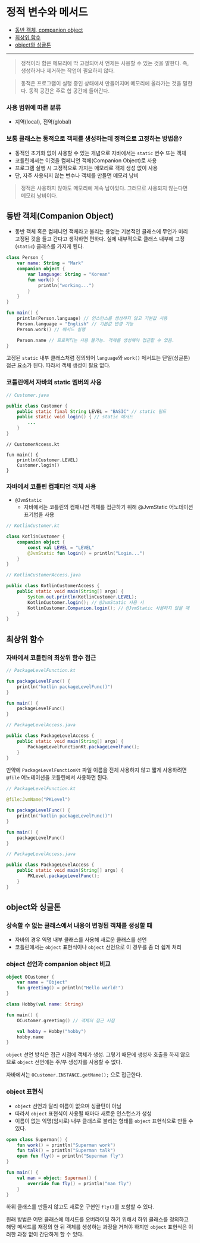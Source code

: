 # 정적 변수와 메서드
- [동반 객체, companion object](#동반-객체companion-object)
- [최상위 함수](#최상위-함수)
- [object와 싱글톤](#object와-싱글톤)
___
> 정적이라 함은 메모리에 딱 고정되어서 언제든 사용할 수 있는 것을 말한다. 즉, 생성하거나 제거하는 작업이 필요하지 않다.

> 동적은 프로그램이 실행 중인 상태에서 만들어지며 메모리에 올라가는 것을 말한다. 동적 공간은 주로 힙 공간에 들어간다.
### 사용 범위에 따른 분류
- 지역(local), 전역(global)

### 보통 클래스는 동적으로 객체를 생성하는데 정적으로 고정하는 방법은?
- 동적인 초기화 없이 사용할 수 있는 개념으로 자바에서는 `static` 변수 또는 객체
- 코틀린에서는 이것을 컴페니언 객체(Companion Object)로 사용
- 프로그램 실행 시 고정적으로 가지는 메모리로 객체 생성 없이 사용
- 단, 자주 사용되지 않는 변수나 객체를 만들면 메모리 낭비

> 정적은 사용하지 않아도 메모리에 계속 남아있다. 그러므로 사용되지 않는다면 메모리 낭비이다.

## 동반 객체(Companion Object)
- 동반 객체 혹은 컴페니언 객체라고 불리는 용엉는 기본적인 클래스에 무언가 미리 고정된 것을 들고 간다고 생각하면 편하다. 실제 내부적으로 클래스 내부에 고정(`static`) 클래스를 가지게 된다.

```kotlin
class Person {
    var name: String = "Mark"
    companion object {
        var language: String = "Korean"
        fun work() {
            println("working...")
        }
    }
}

fun main() {
    println(Person.language) // 인스턴스를 생성하지 않고 기본값 사용
    Person.language = "English" // 기본값 변경 가능
    Person.work() // 메서드 실행

    Person.name // 프로퍼티는 사용 불가능. 객체를 생성해야 접근할 수 있음. 
}
```
고정된 `static` 내부 클래스처럼 정의되어 `language`와 `work()` 메서드는 단일(싱글톤) 접근 요소가 된다. 따라서 객체 생성이 필요 없다.

### 코틀린에서 자바의 static 멤버의 사용
```java
// Customer.java

public class Customer {
    public static final String LEVEL = "BASIC" // static 필드
    public static void login() { // static 메서드
        ...
    }
}
```
```kotiln
// CustomerAccess.kt

fun main() {
    println(Customer.LEVEL)
    Customer.login()
}
```
### 자바에서 코틀린 컴패티언 객체 사용
- `@JvmStatic`
     - 자바에서는 코틀린의 컴패니언 객체를 접근하기 위해 @JvmStatic 어노테이션 표기법을 사용

```kotlin
// KotlinCustomer.kt

class KotlinCustomer {
    companion object {
        const val LEVEL = "LEVEL"
        @JvmStatic fun login() = println("Login...")
    }
}
```
```java
// KotlinCustomerAccess.java

public class KotlinCustomerAccess {
    public static void main(String[] args) {
        System.out.println(KotlinCustomer.LEVEL);
        KotlinCustomer.login(); // @JvmStatic 사용 시
        KotlinCustomer.Companion.login(); // @JvmStatic 사용하지 않을 때
    }
}
```
## 최상위 함수
### 자바에서 코틀린의 최상위 함수 접근
```kotlin
// PackageLevelFunction.kt

fun packageLevelFunc() {
    println("kotlin packageLevelFunc()")
}

fun main() {
    packageLevelFunc()
}
```
```java
// PackageLevelAccess.java

public class PackageLevelAccess {
    public static void main(String[] args) {
        PackageLevelFunctionKt.packageLevelFunc();
    }
}
```
만약에 `PackageLevelFunctionKt` 파일 이름을 전체 사용하지 않고 짧게 사용하려면 `@file` 어노테이션을 코틀린에서 사용하면 된다.
```kotlin
// PackageLevelFunction.kt

@file:JvmName("PKLevel")

fun packageLevelFunc() {
    println("kotlin packageLevelFunc()")
}

fun main() {
    packageLevelFunc()
}
```
```java
// PackageLevelAccess.java

public class PackageLevelAccess {
    public static void main(String[] args) {
        PKLevel.packageLevelFunc();
    }
}
```

## object와 싱글톤

### 상속할 수 없는 클래스에서 내용이 변경된 객체를 생성할 때
- 자바의 경우 익명 내부 클래스를 사용해 새로운 클래스를 선언
- 코틀린에서는 `object` 표현식이나 `object` 선언으로 이 경우를 좀 더 쉽게 처리

### object 선언과 companion object 비교
```kotlin
object OCustomer {
    var name = "Object"
    fun greeting() = println("Hello world!")
}

class Hobby(val name: String)

fun main() {
    OCustomer.greeting() // 객체의 접근 시점

    val hobby = Hobby("hobby")
    hobby.name
}
```
`object` 선언 방식은 접근 시점에 객체가 생성. 그렇기 때문에 생성자 호출을 하지 않으므로 `object` 선언에는 주/부 생성자를 사용할 수 없다.

자바에서는 `OCustomer.INSTANCE.getName();` 으로 접근한다.

### object 표현식

- `object` 선언과 달리 이름이 없으며 싱글턴이 아님
- 따라서 `object` 표현식이 사용될 때마다 새로운 인스턴스가 생성
- 이름이 없는 익명(임시로) 내부 클래스로 불리는 형태를 `object` 표현식으로 만들 수 있다.

```kotlin
open class Superman() {
    fun work() = println("Superman work")
    fun talk() = println("Superman talk")
    open fun fly() = println("Superman fly")
}

fun main() {
    val man = object: Superman() {
        override fun fly() = println("man fly")
    }
}
```
하위 클래스를 만들지 않고도 새로운 구현인 `fly()`를 포함할 수 있다.

원래 방법은 어떤 클래스에 메서드를 오버라이딩 하기 위해서 하위 클래스를 정의하고 해당 메서드를 재정의 한 뒤 객체를 생성하는 과정을 거쳐야 하지만 `object` 표현식은 이러한 과정 없이 간단하게 할 수 있다.